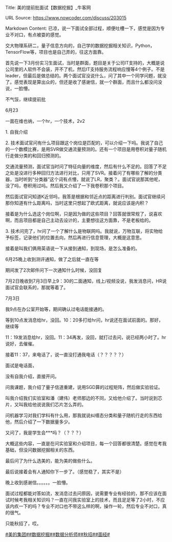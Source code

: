 Title: 美的提前批面试【数据挖掘】_牛客网

URL Source: https://www.nowcoder.com/discuss/203015

Markdown Content:
已凉，说一下面试全部过程，顺便吐槽一下，感觉是因为专业不对口，有点被耍的感觉。

交大物理系研二，量子信息方向的，自己学的数据挖掘相关知识，Python，TensorFlow等，项目也是自己弄的，往这方面靠。

首先说一下3月份实习生面试，当时是群面，题目是关于公司IT支持的，大概是说公司里的人软件不会装，开不了机，然后IT支持服务流程响应慢等4个例子。不是leader，但最后是做总结的。两个面试官没说什么，问了其中一个同学问题，就没了。感觉表现是算出众的，但还是收了感谢信，就一个群面，而且什么都没问没说，一脸懵。

不气馁，继续提前批

6月23

一面在维也纳，一个hr，一个技术，2v2

1\. 自我介绍

2\. 技术面试官问有什么项目跟这个岗位是匹配的，可以介绍一下吗。我说了自己的一个数模比赛，是用SVR做交通流量预测的。还有一个项目是用卷积对量子随机行走做分类的和回归预测的。

交通流量预测，面试官当时问了特征向量的维度，然后有什么不足的。回答了不足之处是没进行多种回归方法进行对比，只用了SVR。接着问了有哪些了解的分类器，当时听到“分类器”这个词有点懵，就说了LR，聚类？。面试官说那其他呢，没了吗，卷积用过吗。然后我又介绍了一下我卷积那个项目。

然后面试官问知道K近邻吗，我答是根据和邻近点的距离进行判别。面试官继续问那你知道有什么距离吗，当时这里只想起了欧式距离，就说应该是内积？

接着是为什么选这个岗位啊，只是因为做的这些项目？回答就很常规了，说喜欢啊，而且项目都是自己主动去设计的，主要想往这方面靠，不是老板给的。

3\. 技术问完了，hr问了一个了解什么是物联网吗。我就说，万物互联，将实物给予标签，记录他们的位置去向，然后再进行信息管理，大概是这意思。

接着是叫我们俩用英语说一下从接到通知，到现场，是怎么准备的。

6月25晚上收到测评通知，做了之后就一直在等

期间发了2次邮件问下一次通知什么时候，没回复

7月2日晚收到7月3日早上9：30的二面通知，线上/视频没说，我发消息问，HR说面试官会联系的，那就等着了。

7月3日

我9点在办公室开始等，期间确认过电话能接通的。

等到10点发消息给hr，没回。10：20多打给hr问，hr说还在面试前面的。那好，继续等

11：19发消息给hr，没回。11：34再发，没回，就打过去问，说已经两小时了。hr说好，去催催。

接着11：37，来电话了，说一直没打通我电话（？？？？？）

面试是电话面，

没有自我介绍，直接开问。

问我课题，我介绍了量子信道重建，说用SGD算的过程矩阵，然后做实验验证。

叫我介绍我们实验室和潘（建伟）老师那边的不同，又给他介绍了。当时说到芯片，又叫我给他说说我们芯片怎么弄的。

问机器学习对我们学科有什么用，那我就说纠缠态分类和量子随机行走的东西给他，然后介绍了一下数据量多少。

又问了，我是学生会\*\*\*吗？（？？？）

大概这些内容，一直是在问实验室和介绍项目，每一个回答都很清楚。感觉在考我基础，但没问数据挖掘相关的东西。

最后问了为什么选美的，能为美的做些什么。

最后说接着会有人通知你下一步了。（感觉稳了，其实不是）

晚上收到感谢信。。。。。。一脸懵。

面试过程都能对答如流，发消息过去问原因，说需要专业有经验的，那不应该在面试时候考我相关知识吗？一直在问我实验室上的技术，而且足足等了2小时，不应该内疚一下的吗？专业不对口也不带这么样的啊，操作一轮，然后专业不对口，真的很气。

只能秋招了，哎。

[#美的集团#](https://www.nowcoder.com/enterprise/913/discussion)[#数据挖掘#](https://www.nowcoder.com/creation/subject/aee6f6649e144423893b957bd378c431)[#数据分析师#](https://www.nowcoder.com/creation/subject/01c36d45d5434070a57aeb966397602d)[#秋招#](https://www.nowcoder.com/creation/subject/002d6ce4eab1487f9cae3241b5322732)[#面经#](https://www.nowcoder.com/creation/subject/928d551be73f40db82c0ed83286c8783)

